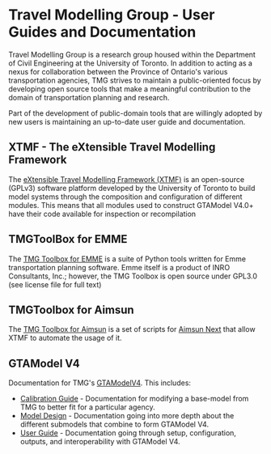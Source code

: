 # Travel Modelling Group - User Guides and Documentation

Travel Modelling Group is a research group housed within the Department of Civil Engineering at 
the University of Toronto. In addition to acting as a nexus for collaboration between the Province
of Ontario's various transportation agencies, TMG strives to maintain a public-oriented focus by
developing open source tools that make a meaningful contribution to the domain of transportation
planning and research. 

Part of the development of public-domain tools that are willingly adopted by new users is maintaining
an up-to-date user guide and documentation. 

## XTMF - The eXtensible Travel Modelling Framework

The [eXtensible Travel Modelling Framework (XTMF)]() is an open-source (GPLv3)
software platform developed by the University of Toronto to build model systems 
through the composition and configuration of different modules. This means that all
modules used to construct GTAModel V4.0+ have their code available for inspection or recompilation

## TMGToolBox for EMME

The [TMG Toolbox for EMME](tmgtoolbox/index.md) is a suite of Python tools written for Emme transportation planning 
software. Emme itself is a product of INRO Consultants, Inc.; however, the TMG Toolbox
is open source under GPL3.0 (see license file for full text)

## TMGToolbox for Aimsun

The [TMG Toolbox for Aimsun](tmgtoolbox_aimsun/index.md) is a set of scripts for [Aimsun Next](https://www.aimsun.com/) that allow XTMF
to automate the usage of it. 

## GTAModel V4

Documentation for TMG's [GTAModelV4](gtamodel/index.md).  This includes:

* [Calibration Guide](gtamodel/calibration/index.md) - Documentation for modifying a base-model from TMG to better fit for a particular agency.
* [Model Design](gtamodel/model_design/overview.md) - Documentation going into more depth about the different submodels that combine to form GTAModel V4.
* [User Guide](gtamodel/user_guide/overview.md) - Documentation going through setup, configuration, outputs, and interoperability with GTAModel V4.
